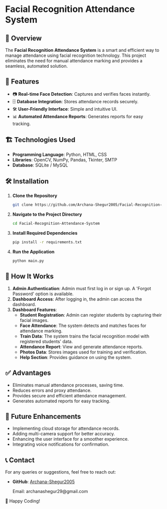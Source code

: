 # Facial Recognition Attendance System

## 📌 Overview

The **Facial Recognition Attendance System** is a smart and efficient way to manage attendance using facial recognition technology. This project eliminates the need for manual attendance marking and provides a seamless, automated solution.

## 🚀 Features

- 📷 **Real-time Face Detection**: Captures and verifies faces instantly.
- 🗄️ **Database Integration**: Stores attendance records securely.
- 🛠 **User-Friendly Interface**: Simple and intuitive UI.
- 📊 **Automated Attendance Reports**: Generates reports for easy tracking.

## 🏗 Technologies Used

- **Programming Language**: Python, HTML, CSS
- **Libraries**: OpenCV, NumPy, Pandas, Tkinter, SMTP
- **Database**: SQLite / MySQL

## 🛠 Installation

1. **Clone the Repository**
   ```sh
   git clone https://github.com/Archana-Shegur2005/Facial-Recognition-Attendance-System.git
   ```
2. **Navigate to the Project Directory**
   ```sh
   cd Facial-Recognition-Attendance-System
   ```
3. **Install Required Dependencies**
   ```sh
   pip install -r requirements.txt
   ```
4. **Run the Application**
   ```sh
   python main.py
   ```

## 📸 How It Works

1. **Admin Authentication**: Admin must first log in or sign up. A 'Forgot Password' option is available.
2. **Dashboard Access**: After logging in, the admin can access the dashboard.
3. **Dashboard Features**:
   - **Student Registration**: Admin can register students by capturing their facial images.
   - **Face Attendance**: The system detects and matches faces for attendance marking.
   - **Train Data**: The system trains the facial recognition model with registered students' data.
   - **Attendance Report**: View and generate attendance reports.
   - **Photos Data**: Stores images used for training and verification.
   - **Help Section**: Provides guidance on using the system.

## ✅ Advantages

- Eliminates manual attendance processes, saving time.
- Reduces errors and proxy attendance.
- Provides secure and efficient attendance management.
- Generates automated reports for easy tracking.

## 📄 Future Enhancements

- Implementing cloud storage for attendance records.
- Adding multi-camera support for better accuracy.
- Enhancing the user interface for a smoother experience.
- Integrating voice notifications for confirmation.

## 📞 Contact

For any queries or suggestions, feel free to reach out:

- **GitHub**: [Archana-Shegur2005](https://github.com/Archana-Shegur2005)

  Email: archanashegur29\@gmail.com

🚀 Happy Coding!

